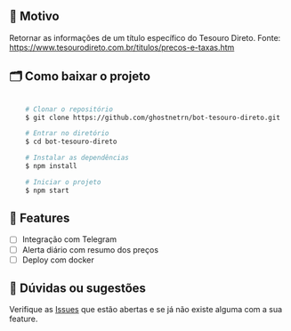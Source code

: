 ## 🚀 **Motivo**

Retornar as informações de um título específico do Tesouro Direto.
Fonte: https://www.tesourodireto.com.br/titulos/precos-e-taxas.htm

## 🗂 Como baixar o projeto

```bash

    # Clonar o repositório
    $ git clone https://github.com/ghostnetrn/bot-tesouro-direto.git

    # Entrar no diretório
    $ cd bot-tesouro-direto

    # Instalar as dependências
    $ npm install

    # Iniciar o projeto
    $ npm start
```

## 🌟 Features

- [ ] Integração com Telegram
- [ ] Alerta diário com resumo dos preços
- [ ] Deploy com docker

## 💜 Dúvidas ou sugestões

Verifique as [Issues](https://github.com/ghostnetrn/bot-tesouro-direto/issues) que estão abertas e se já não existe alguma com a sua feature.
